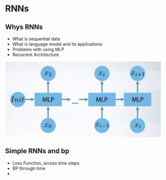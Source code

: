 # RNNs
## Whys RNNs
* What is sequential data
* What is language model and its applications
* Problems with using MLP
* Recurrent Architecture

![RNN Architecture](Images/RecurrentArchitecture.jpg)

## Simple RNNs and bp
* Loss Function, across time steps
* BP through time
* 
